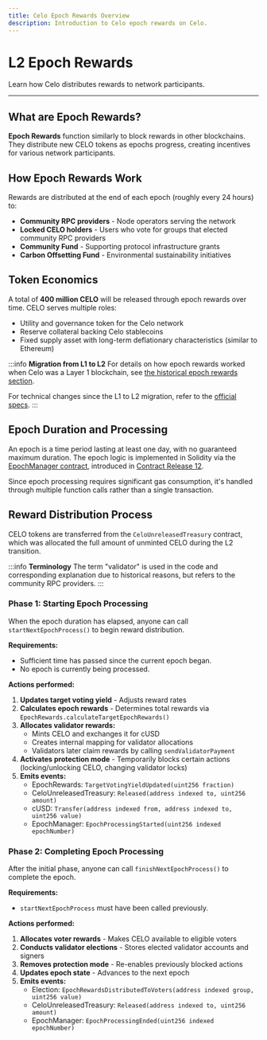 ```yaml
---
title: Celo Epoch Rewards Overview
description: Introduction to Celo epoch rewards on Celo.
---
```


# L2 Epoch Rewards

Learn how Celo distributes rewards to network participants.

---

## What are Epoch Rewards?

**Epoch Rewards** function similarly to block rewards in other blockchains. They distribute new CELO tokens as epochs progress, creating incentives for various network participants.

## How Epoch Rewards Work

Rewards are distributed at the end of each epoch (roughly every 24 hours) to:

- **Community RPC providers** - Node operators serving the network
- **Locked CELO holders** - Users who vote for groups that elected community RPC providers
- **Community Fund** - Supporting protocol infrastructure grants
- **Carbon Offsetting Fund** - Environmental sustainability initiatives

## Token Economics

A total of **400 million CELO** will be released through epoch rewards over time. CELO serves multiple roles:

- Utility and governance token for the Celo network
- Reserve collateral backing Celo stablecoins
- Fixed supply asset with long-term deflationary characteristics (similar to Ethereum)

:::info **Migration from L1 to L2**
For details on how epoch rewards worked when Celo was a Layer 1 blockchain, see [the historical epoch rewards section](/what-is-celo/about-celo-l1/protocol/pos/epoch-rewards).

For technical changes since the L1 to L2 migration, refer to the [official specs](https://specs.celo.org/smart_contract_updates_from_l1.html#epochs-and-rewards).
:::

## Epoch Duration and Processing

An epoch is a time period lasting at least one day, with no guaranteed maximum duration.
The epoch logic is implemented in Solidity via the [EpochManager contract](/contracts/core-contracts), introduced in [Contract Release 12](https://github.com/celo-org/celo-monorepo/tree/core-contracts.v12).

Since epoch processing requires significant gas consumption, it's handled through multiple function calls rather than a single transaction.

## Reward Distribution Process

CELO tokens are transferred from the `CeloUnreleasedTreasury` contract, which was allocated the full amount of unminted CELO during the L2 transition.

:::info **Terminology**
The term "validator" is used in the code and corresponding explanation due to historical reasons, but refers to the community RPC providers.
:::

### Phase 1: Starting Epoch Processing

When the epoch duration has elapsed, anyone can call `startNextEpochProcess()` to begin reward distribution.

**Requirements:**

- Sufficient time has passed since the current epoch began.
- No epoch is currently being processed.

**Actions performed:**

1. **Updates target voting yield** - Adjusts reward rates
2. **Calculates epoch rewards** - Determines total rewards via `EpochRewards.calculateTargetEpochRewards()`
3. **Allocates validator rewards:**
   - Mints CELO and exchanges it for cUSD
   - Creates internal mapping for validator allocations
   - Validators later claim rewards by calling `sendValidatorPayment`
4. **Activates protection mode** - Temporarily blocks certain actions (locking/unlocking CELO, changing validator locks)
5. **Emits events:**
   - EpochRewards: `TargetVotingYieldUpdated(uint256 fraction)`
   - CeloUnreleasedTreasury: `Released(address indexed to, uint256 amount)`
   - cUSD: `Transfer(address indexed from, address indexed to, uint256 value)`
   - EpochManager: `EpochProcessingStarted(uint256 indexed epochNumber)`

### Phase 2: Completing Epoch Processing

After the initial phase, anyone can call `finishNextEpochProcess()` to complete the epoch.

**Requirements:**

- `startNextEpochProcess` must have been called previously.

**Actions performed:**

1. **Allocates voter rewards** - Makes CELO available to eligible voters
2. **Conducts validator elections** - Stores elected validator accounts and signers
3. **Removes protection mode** - Re-enables previously blocked actions
4. **Updates epoch state** - Advances to the next epoch
5. **Emits events:**
   - Election: `EpochRewardsDistributedToVoters(address indexed group, uint256 value)`
   - CeloUnreleasedTreasury: `Released(address indexed to, uint256 amount)`
   - EpochManager: `EpochProcessingEnded(uint256 indexed epochNumber)`
